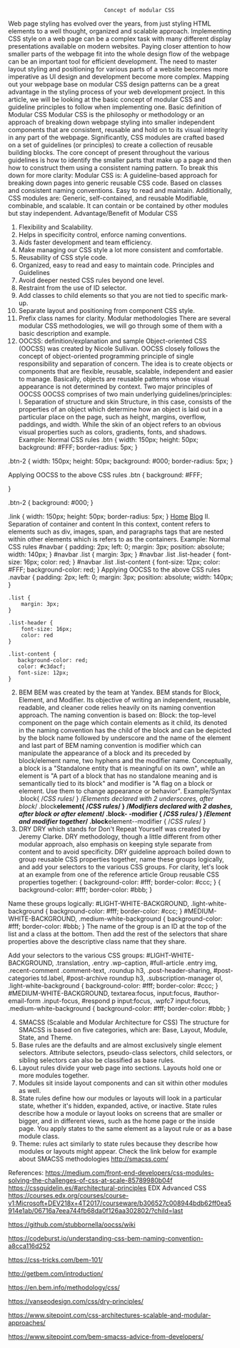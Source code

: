                                   Concept of modular CSS

Web page styling has evolved over the years, from just styling HTML elements to a well thought, organized and scalable approach. Implementing CSS style on a web page can be a complex task with many different display presentations available on modern websites. Paying closer attention to how smaller parts of the webpage fit into the whole design flow of the webpage can be an important tool for efficient development. The need to master layout styling and positioning for various parts of a website becomes more imperative as UI design and development become more complex. Mapping out your webpage base on modular CSS design patterns can be a great advantage in the styling process of your web development project. In this article, we will be looking at the basic concept of modular CSS and guideline principles to follow when implementing one.
Basic definition of Modular CSS
Modular CSS is the philosophy or methodology or an approach of breaking down webpage styling into smaller independent components that are consistent, reusable and hold on to its visual integrity in any part of the webpage. Significantly, CSS modules are crafted based on a set of guidelines (or principles) to create a collection of reusable building blocks. The core concept of present throughout the various guidelines is how to identify the smaller parts that make up a page and then how to construct them using a consistent naming pattern. To break this down for more clarity:
Modular CSS is:
A guideline-based approach for breaking down pages into generic reusable CSS code.
Based on classes and consistent naming conventions.
Easy to read and maintain.
Additionally, CSS modules are:
Generic, self-contained, and reusable
Modifiable, combinable, and scalable.
It can contain or be contained by other modules but stay independent.
Advantage/Benefit of Modular CSS

1. Flexibility and Scalability.
2. Helps in specificity control, enforce naming conventions.
3. Aids faster development and team efficiency.
4. Make managing our CSS style a lot more consistent and comfortable.
5. Reusability of CSS style code.
6. Organized, easy to read and easy to maintain code.
   Principles and Guidelines
7. Avoid deeper nested CSS rules beyond one level.
8. Restraint from the use of ID selector.
9. Add classes to child elements so that you are not tied to specific mark-up.
10. Separate layout and positioning from component CSS style.
11. Prefix class names for clarity.
    Modular methodologies
    There are several modular CSS methodologies, we will go through some of them with a basic description and example.
12. OOCSS: definition/explanation and sample
    Object-oriented CSS (OOCSS) was created by Nicole Sullivan. OOCSS closely follows the concept of object-oriented programming principle of single responsibility and separation of concern. The idea is to create objects or components that are flexible, reusable, scalable, independent and easier to manage. Basically, objects are reusable patterns whose visual appearance is not determined by context.
    Two major principles of OOCSS
    OOCSS comprises of two main underlying guidelines/principles:
    I. Separation of structure and skin
    Structure, in this case, consists of the properties of an object which determine how an object is laid out in a particular place on the page, such as height, margins, overflow, paddings, and width. While the skin of an object refers to an obvious visual properties such as colors, gradients, fonts, and shadows.
    Example:
    Normal CSS rules
    .btn {
    width: 150px;
    height: 50px;
    background: #FFF;
    border-radius: 5px;
    }

.btn-2 {
width: 150px;
height: 50px;
background: #000;
border-radius: 5px;
}

Applying OOCSS to the above CSS rules
.btn {
background: #FFF;

}

.btn-2 {
background: #000;
}

.link {
width: 150px;
height: 50px;
border-radius: 5px;
}
<a class="btn link" href="#">Home</a>
<a class="btn-2 link" href="#">Blog</a>
II. Separation of container and content
In this context, content refers to elements such as div, images, span, and paragraphs tags that are nested within other elements which is refers to as the containers.
Example:
Normal CSS rules
#navbar {
padding: 2px;
left: 0;
margin: 3px;
position: absolute;
width: 140px;
}
#navbar .list {
margin: 3px;
}
#navbar .list .list-header {
font-size: 16px;
color: red;
}
#navbar .list .list-content {
font-size: 12px;
color: #FFF;
background-color: red;
}
Applying OOCSS to the above CSS rules
.navbar {
padding: 2px;
left: 0;
margin: 3px;
position: absolute;
width: 140px;
}

    .list {
        margin: 3px;
    }

    .list-header {
        font-size: 16px;
        color: red
    }

    .list-content {
       background-color: red;
       color: #c3dacf;
       font-size: 12px;
    }

2. BEM
   BEM was created by the team at Yandex. BEM stands for Block, Element, and Modifier. Its objective of writing an independent, reusable, readable, and cleaner code relies heavily on its naming convention approach. The naming convention is based on:
   Block: the top-level component on the page which contain elements as it child, its denoted in the naming convention has the child of the block and can be depicted by the block name followed by underscore and the name of the element and last part of BEM naming convention is modifier which can manipulate the appearance of a block and its preceded by block/element name, two hyphens and the modifier name.
   Conceptually, a block is a "Standalone entity that is meaningful on its own", while an element is "A part of a block that has no standalone meaning and is semantically tied to its block" and modifier is "A flag on a block or element. Use them to change appearance or behavior".
   Example/Syntax
   .block{
   /_CSS rules_/
   }
   /_Elements declared with 2 underscores, after block_/
   .block**element{
   /_CSS rules_/
   }
   /_Modifiers declared with 2 dashes, after block or after element_/
   .block- -modifier {
   /_CSS rules_/
   }
   /_Element and modifier together_/
   .block**element--modifier {
   /_CSS rules_/
   }
3. DRY
   DRY which stands for Don't Repeat Yourself was created by Jeremy Clarke. DRY methodology, though a little different from other modular approach, also emphasis on keeping style separate from content and to avoid specificity. DRY guideline approach boiled down to group reusable CSS properties together, name these groups logically, and add your selectors to the various CSS groups. For clarity, let's look at an example from one of the reference article
   Group reusable CSS properties together:
   {
   background-color: #fff;
   border-color: #ccc;
   }
   {
   background-color: #fff;
   border-color: #bbb;
   }

Name these groups logically:
#LIGHT-WHITE-BACKGROUND,
.light-white-background
{
background-color: #fff;
border-color: #ccc;
}
#MEDIUM-WHITE-BACKGROUND,
.medium-white-background
{
background-color: #fff;
border-color: #bbb;
}
The name of the group is an ID at the top of the list and a class at the bottom. Then add the rest of the selectors that share properties above the descriptive class name that they share.

Add your selectors to the various CSS groups:
#LIGHT-WHITE-BACKGROUND,
.translation,
.entry .wp-caption,
#full-article .entry img,
.recent-comment .comment-text,
.roundup h3,
.post-header-sharing,
#post-categories td.label,
#post-archive roundup h3,
.subscription-manager ol,
.light-white-background
{
background-color: #fff;
border-color: #ccc;
}
#MEDIUM-WHITE-BACKGROUND,
textarea:focus,
input:focus,
#author-email-form .input-focus,
#respond p input:focus,
.wpfc7 input:focus,
.medium-white-background
{
background-color: #fff;
border-color: #bbb;
}

4. SMACSS (Scalable and Modular Architecture for CSS)
   The structure for SMACSS is based on five categories, which are: Base, Layout, Module, State, and Theme.
1. Base rules are the defaults and are almost exclusively single element selectors. Attribute selectors, pseudo-class selectors, child selectors, or sibling selectors can also be classified as base rules.
1. Layout rules divide your web page into sections. Layouts hold one or more modules together.
1. Modules sit inside layout components and can sit within other modules as well.
1. State rules define how our modules or layouts will look in a particular state, whether it's hidden, expanded, active, or inactive. State rules describe how a module or layout looks on screens that are smaller or bigger, and in different views, such as the home page or the inside page. You apply states to the same element as a layout rule or as a base module class.
1. Theme: rules act similarly to state rules because they describe how modules or layouts might appear.
   Check the link below for example about SMACSS methodologies
   http://smacss.com/

References:
https://medium.com/front-end-developers/css-modules-solving-the-challenges-of-css-at-scale-85789980b04f
https://cssguidelin.es/#architectural-principles
EDX Advanced CSS
https://courses.edx.org/courses/course-v1:Microsoft+DEV218x+4T2017/courseware/b306527c008944bdb62ff0ea5914e1ab/06716a7eea744fb68da0f126aa302802/?child=last

https://github.com/stubbornella/oocss/wiki

https://codeburst.io/understanding-css-bem-naming-convention-a8cca116d252

https://css-tricks.com/bem-101/

http://getbem.com/introduction/

https://en.bem.info/methodology/css/

https://vanseodesign.com/css/dry-principles/

https://www.sitepoint.com/css-architectures-scalable-and-modular-approaches/

https://www.sitepoint.com/bem-smacss-advice-from-developers/
